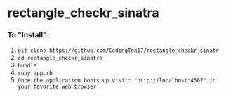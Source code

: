 # rectangle_checkr_sinatra
### To "Install":
1. `git clone https://github.com/CodingTea17/rectangle_checkr_sinatr`
2. `cd rectangle_checkr_sinatra`
3. `bundle`
4. `ruby app.rb`
5. `Once the application boots up visit: "http://localhost:4567" in your favorite web browser`
